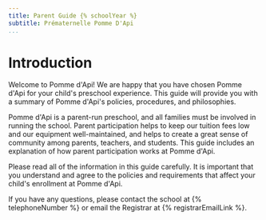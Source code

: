 ```yaml
---
title: Parent Guide {% schoolYear %}
subtitle: Prématernelle Pomme D'Api
...
```


# Introduction

Welcome to Pomme d'Api! We are happy that you have chosen Pomme d'Api for your child's
preschool experience. This guide will provide you with a summary of Pomme d'Api's policies,
procedures, and philosophies.

Pomme d'Api is a parent-run preschool, and all families must be involved in running the school.
Parent participation helps to keep our tuition fees low and our equipment well-maintained, and
helps to create a great sense of community among parents, teachers, and students. This guide
includes an explanation of how parent participation works at Pomme d'Api.

Please read all of the information in this guide carefully. It is important that you understand and
agree to the policies and requirements that affect your child's enrollment at Pomme d'Api.

If you have any questions, please contact the school at {% telephoneNumber %} or email the Registrar at
{% registrarEmailLink %}.